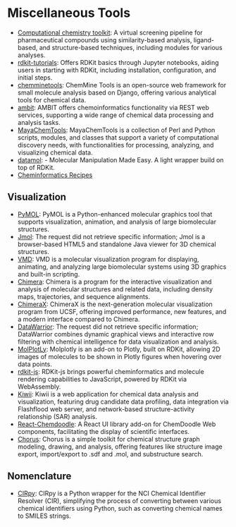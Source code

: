 # Miscellaneous Tools

- [Computational chemistry toolkit](https://github.com/francescopatane96/Computer_aided_drug_discovery_kit/tree/main): A virtual screening pipeline for pharmaceutical compounds using similarity-based analysis, ligand-based, and structure-based techniques, including modules for various analyses.
- [rdkit-tutorials](https://github.com/suneelbvs/rdkit_tutorials): Offers RDKit basics through Jupyter notebooks, aiding users in starting with RDKit, including installation, configuration, and initial steps.
- [chemminetools](https://github.com/girke-lab/chemminetools): ChemMine Tools is an open-source web framework for small molecule analysis based on Django, offering various analytical tools for chemical data.
- [ambit](http://ambit.sourceforge.net/): AMBIT offers chemoinformatics functionality via REST web services, supporting a wide range of chemical data processing and analysis tasks.
- [MayaChemTools](http://www.mayachemtools.org/index.html): MayaChemTools is a collection of Perl and Python scripts, modules, and classes that support a variety of computational discovery needs, with functionalities for processing, analyzing, and visualizing chemical data.
- [datamol](https://github.com/datamol-org/datamol): - Molecular Manipulation Made Easy. A light wrapper build on top of RDKit.
- [Cheminformatics Recipes](https://github.com/UnixJunkie/chemoinfo_recipes)

## Visualization

- [PyMOL](https://sourceforge.net/projects/pymol/): PyMOL is a Python-enhanced molecular graphics tool that supports visualization, animation, and analysis of large biomolecular structures.
- [Jmol](http://jmol.sourceforge.net/): The request did not retrieve specific information; Jmol is a browser-based HTML5 and standalone Java viewer for 3D chemical structures.
- [VMD](http://www.ks.uiuc.edu/Research/vmd/): VMD is a molecular visualization program for displaying, animating, and analyzing large biomolecular systems using 3D graphics and built-in scripting.
- [Chimera](https://www.cgl.ucsf.edu/chimera/): Chimera is a program for the interactive visualization and analysis of molecular structures and related data, including density maps, trajectories, and sequence alignments.
- [ChimeraX](https://www.cgl.ucsf.edu/chimerax/): ChimeraX is the next-generation molecular visualization program from UCSF, offering improved performance, new features, and a modern interface compared to Chimera.
- [DataWarrior](http://www.openmolecules.org/datawarrior/index.html): The request did not retrieve specific information; DataWarrior combines dynamic graphical views and interactive row filtering with chemical intelligence for data visualization and analysis.
- [MolPlotLy](https://github.com/wjm41/molplotly): Molplotly is an add-on to Plotly, built on RDKit, allowing 2D images of molecules to be shown in Plotly figures when hovering over data points.
- [rdkit-js](https://github.com/rdkit/rdkit-js): RDKit-js brings powerful cheminformatics and molecule rendering capabilities to JavaScript, powered by RDKit via WebAssembly.
- [Kiwii](https://github.com/mojaie/kiwiii?tab=readme-ov-file): Kiwii is a web application for chemical data analysis and visualization, featuring drug candidate data profiling, data integration via Flashflood web server, and network-based structure-activity relationship (SAR) analysis.
- [React-Chemdoodle](https://github.com/melaniebrgr/react-chemdoodleweb): A React UI library add-on for ChemDoodle Web components, facilitating the display of scientific interfaces.
- [Chorus](https://github.com/mojaie/chorus): Chorus is a simple toolkit for chemical structure graph modeling, drawing, and analysis, offering features like structure image export, import/export to .sdf and .mol, and substructure search.

## Nomenclature

- [CIRpy](https://github.com/mcs07/CIRpy): CIRpy is a Python wrapper for the NCI Chemical Identifier Resolver (CIR), simplifying the process of converting between various chemical identifiers using Python, such as converting chemical names to SMILES strings.
